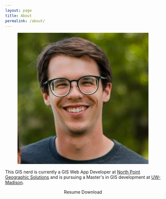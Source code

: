 ```yaml
---
layout: page
title: About
permalink: /about/
---
```


<figure>
  <img class="image-cropper" src="/assets/img/headshot.jpg" alt="person"/>
</figure>

This GIS nerd is currently a GIS Web App Developer at [North Point Geographic Solutions](http://www.northpointgis.com/) and is pursuing a Master's in GIS development at [UW-Madison](https://geography.wisc.edu/gis/).  

<div align="middle">
    <a href="/assets/public_resume.pdf" target="_blank">
        <i class="fa fa-download fa-5x" aria-hidden="true"></i>
    </a>
    <p>Resume Download</p>
</div>
